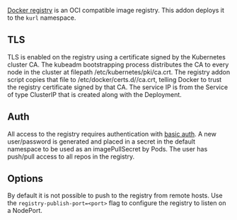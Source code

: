 
[Docker registry](https://github.com/docker/distribution) is an OCI compatible image registry.
This addon deploys it to the `kurl` namespace.

## TLS

TLS is enabled on the registry using a certificate signed by the Kubernetes cluster CA.
The kubeadm bootstrapping process distributes the CA to every node in the cluster at filepath /etc/kubernetes/pki/ca.crt.
The registry addon script copies that file to /etc/docker/certs.d/<service-IP>/ca.crt, telling Docker to trust the registry certificate signed by that CA.
The service IP is from the Service of type ClusterIP that is created along with the Deployment.

## Auth

All access to the registry requires authentication with [basic auth](https://docs.docker.com/registry/deploying/#native-basic-auth).
A new user/password is generated and placed in a secret in the default namespace to be used as an imagePullSecret by Pods.
The user has push/pull access to all repos in the registry.

## Options

By default it is not possible to push to the registry from remote hosts.
Use the `registry-publish-port=<port>` flag to configure the registry to listen on a NodePort.

